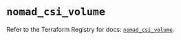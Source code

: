 # `nomad_csi_volume`

Refer to the Terraform Registry for docs: [`nomad_csi_volume`](https://registry.terraform.io/providers/hashicorp/nomad/2.1.0/docs/resources/csi_volume).
